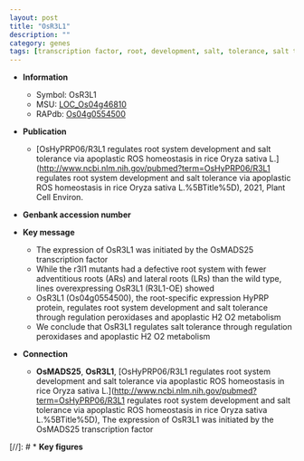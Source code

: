 ```yaml
---
layout: post
title: "OsR3L1"
description: ""
category: genes
tags: [transcription factor, root, development, salt, tolerance, salt tolerance, lateral root, adventitious root]
---
```


* **Information**  
    + Symbol: OsR3L1  
    + MSU: [LOC_Os04g46810](http://rice.uga.edu/cgi-bin/ORF_infopage.cgi?orf=LOC_Os04g46810)  
    + RAPdb: [Os04g0554500](http://rapdb.dna.affrc.go.jp/viewer/gbrowse_details/irgsp1?name=Os04g0554500)  

* **Publication**  
    + [OsHyPRP06/R3L1 regulates root system development and salt tolerance via apoplastic ROS homeostasis in rice Oryza sativa L.](http://www.ncbi.nlm.nih.gov/pubmed?term=OsHyPRP06/R3L1 regulates root system development and salt tolerance via apoplastic ROS homeostasis in rice Oryza sativa L.%5BTitle%5D), 2021, Plant Cell Environ.

* **Genbank accession number**  

* **Key message**  
    + The expression of OsR3L1 was initiated by the OsMADS25 transcription factor
    + While the r3l1 mutants had a defective root system with fewer adventitious roots (ARs) and lateral roots (LRs) than the wild type, lines overexpressing OsR3L1 (R3L1-OE) showed
    + OsR3L1 (Os04g0554500), the root-specific expression HyPRP protein, regulates root system development and salt tolerance through regulation peroxidases and apoplastic H2 O2 metabolism
    + We conclude that OsR3L1 regulates salt tolerance through regulation peroxidases and apoplastic H2 O2 metabolism

* **Connection**  
    + __OsMADS25__, __OsR3L1__, [OsHyPRP06/R3L1 regulates root system development and salt tolerance via apoplastic ROS homeostasis in rice Oryza sativa L.](http://www.ncbi.nlm.nih.gov/pubmed?term=OsHyPRP06/R3L1 regulates root system development and salt tolerance via apoplastic ROS homeostasis in rice Oryza sativa L.%5BTitle%5D),  The expression of OsR3L1 was initiated by the OsMADS25 transcription factor

[//]: # * **Key figures**  


